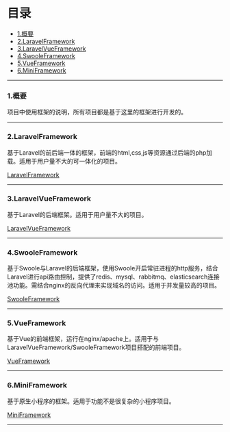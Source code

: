 # 目录

* [1.概要](#1)
* [2.LaravelFramework](#2)
* [3.LaravelVueFramework](#3)
* [4.SwooleFramework](#4)
* [5.VueFramework](#5)
* [6.MiniFramework](#6)

---

### <div id="1">1.概要</div>

<p>项目中使用框架的说明，所有项目都是基于这里的框架进行开发的。</p>

---

### <div id="2">2.LaravelFramework</div>

<p>基于Laravel的前后端一体的框架，前端的html,css,js等资源通过后端的php加载。适用于用户量不大的可一体化的项目。</p>

<div><a target="_blank" href="http://git.dev.51job.com/HroEx/LaravelFramework">LaravelFramework</a></div>

---

### <div id="3">3.LaravelVueFramework</div>

<p>基于Laravel的后端框架。适用于用户量不大的项目。</p>

<div><a target="_blank" href="http://git.dev.51job.com/HroEx/LaravelVueFramework">LaravelVueFramework</a></div>

---

### <div id="4">4.SwooleFramework</div>

<p>基于Swoole与Laravel的后端框架，使用Swoole开启常驻进程的http服务，结合Laravel进行api路由控制，提供了redis、mysql、rabbitmq、elasticsearch连接池功能。需结合nginx的反向代理来实现域名的访问。适用于并发量较高的项目。</p>

<div><a target="_blank" href="http://git.dev.51job.com/HroEx/SwooleFramework">SwooleFramework</a></div>

---

### <div id="5">5.VueFramework</div>

<p>基于Vue的前端框架，运行在nginx/apache上。适用于与LaravelVueFramework/SwooleFramework项目搭配的前端项目。</p>

<div><a target="_blank" href="http://git.dev.51job.com/HroEx/VueFramework">VueFramework</a></div>

---

### <div id="6">6.MiniFramework</div>

<p>基于原生小程序的框架。适用于功能不是很复杂的小程序项目。</p>

<div><a target="_blank" href="http://git.dev.51job.com/HroEx/mini-framework">MiniFramework</a></div>

---

